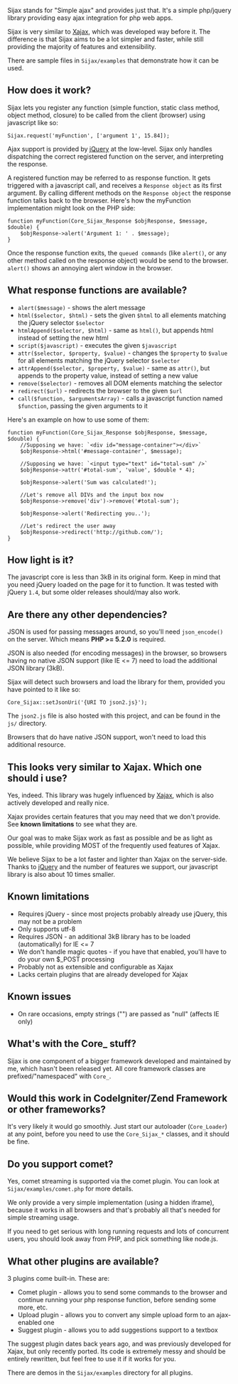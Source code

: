 Sijax stands for "Simple ajax" and provides just that.
It's a simple php/jquery library providing easy ajax integration for php web apps.

Sijax is very similar to [Xajax](http://xajaxproject.org/), which was developed way before it.
The difference is that Sijax aims to be a lot simpler and faster, while still providing the majority of features and extensibility.

There are sample files in `Sijax/examples` that demonstrate how it can be used.

## How does it work? ##

Sijax lets you register any function (simple function, static class method, object method, closure) to be called from the client (browser) using javascript like so:

    Sijax.request('myFunction', ['argument 1', 15.84]);

Ajax support is provided by [jQuery](http://jquery.com/) at the low-level. Sijax only handles dispatching the correct registered function on the server, and interpreting the response.

A registered function may be referred to as response function. It gets triggered with a javascript call, and receives a `Response object` as its first argument. By calling different methods on the `Response object` the response function talks back to the browser.
Here's how the myFunction implementation might look on the PHP side:

    function myFunction(Core_Sijax_Response $objResponse, $message, $double) {
        $objResponse->alert('Argument 1: ' . $message);
    }

Once the response function exits, the `queued commands` (like `alert()`, or any other method called on the response object) would be send to the browser. `alert()` shows an annoying alert window in the browser.

## What response functions are available? ##

- `alert($message)` - shows the alert message
- `html($selector, $html)` - sets the given `$html` to all elements matching the jQuery selector `$selector`
- `htmlAppend($selector, $html)` - same as `html()`, but appends html instead of setting the new html
- `script($javascript)` - executes the given `$javascript`
- `attr($selector, $property, $value)` - changes the `$property` to `$value` for all elements matching the jQuery selector `$selector`
- `attrAppend($selector, $property, $value)` - same as `attr()`, but appends to the property value, instead of setting a new value
- `remove($selector)` - removes all DOM elements matching the selector
- `redirect($url)` - redirects the browser to the given `$url`
- `call($function, $argumentsArray)` - calls a javascript function named `$function`, passing the given arguments to it

Here's an example on how to use some of them:

    function myFunction(Core_Sijax_Response $objResponse, $message, $double) {
        //Supposing we have: `<div id="message-container"></div>`
        $objResponse->html('#message-container', $message);

        //Supposing we have: `<input type="text" id="total-sum" />`
        $objResponse->attr('#total-sum', 'value', $double * 4);
	
        $objResponse->alert('Sum was calculated!');
	
        //Let's remove all DIVs and the input box now
        $objResponse->remove('div')->remove('#total-sum');
	
        $objResponse->alert('Redirecting you..');

        //Let's redirect the user away
        $objResponse->redirect('http://github.com/');
    }

## How light is it? ##

The javascript core is less than 3kB in its original form. Keep in mind that you need jQuery loaded on the page for it to function. It was tested with jQuery `1.4`, but some older releases should/may also work.

## Are there any other dependencies? ##

JSON is used for passing messages around, so you'll need `json_encode()` on the server. Which means **PHP >= 5.2.0** is required.

JSON is also needed (for encoding messages) in the browser, so browsers having no native JSON support (like IE <= 7) need to load the additional JSON library (3kB).

Sijax will detect such browsers and load the library for them, provided you have pointed to it like so:

    Core_Sijax::setJsonUri('{URI TO json2.js}');
    
The `json2.js` file is also hosted with this project, and can be found in the `js/` directory.

Browsers that do have native JSON support, won't need to load this additional resource.

## This looks very similar to Xajax. Which one should i use? ##

Yes, indeed. This library was hugely influenced by [Xajax](http://xajaxproject.org), which is also actively developed and really nice.

Xajax provides certain features that you may need that we don't provide. See **known limitations** to see what they are.

Our goal was to make Sijax work as fast as possible and be as light as possible, while providing MOST of the frequently used features of Xajax.

We believe Sijax to be a lot faster and lighter than Xajax on the server-side. Thanks to [jQuery](http://jquery.com/) and the number of features we support, our javascript library is also about 10 times smaller.

## Known limitations ##

- Requires jQuery - since most projects probably already use jQuery, this may not be a problem
- Only supports utf-8
- Requires JSON - an additional 3kB library has to be loaded (automatically) for IE <= 7
- We don't handle magic quotes - if you have that enabled, you'll have to do your own $_POST processing
- Probably not as extensible and configurable as Xajax
- Lacks certain plugins that are already developed for Xajax

## Known issues ##

- On rare occasions, empty strings ("") are passed as "null" (affects IE only)

## What's with the Core_ stuff? ##

Sijax is one component of a bigger framework developed and maintained by me, which hasn't been released yet. All core framework classes are prefixed/"namespaced" with `Core_`.

## Would this work in CodeIgniter/Zend Framework or other frameworks? ##

It's very likely it would go smoothly. Just start our autoloader (`Core_Loader`) at any point, before you need to use the `Core_Sijax_*` classes, and it should be fine.

## Do you support comet? ##

Yes, comet streaming is supported via the comet plugin. You can look at `Sijax/examples/comet.php` for more details.

We only provide a very simple implementation (using a hidden iframe), because it works in all browsers and that's probably all that's needed for simple streaming usage.

If you need to get serious with long running requests and lots of concurrent users, you should look away from PHP, and pick something like node.js.

## What other plugins are available? ##

3 plugins come built-in. These are:

- Comet plugin - allows you to send some commands to the browser and continue running your php response function, before sending some more, etc.
- Upload plugin - allows you to convert any simple upload form to an ajax-enabled one
- Suggest plugin - allows you to add suggestions support to a textbox

The suggest plugin dates back years ago, and was previously developed for Xajax, but only recently ported. Its code is extremely messy and should be entirely rewritten, but feel free to use it if it works for you.

There are demos in the `Sijax/examples` directory for all plugins.